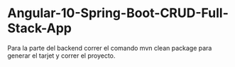 # Angular-10-Spring-Boot-CRUD-Full-Stack-App
Para la parte del backend correr el comando mvn clean package para generar el tarjet y correr el proyecto.




